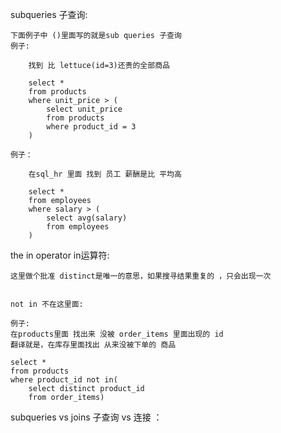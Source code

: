 
subqueries 子查询:

    下面例子中 ()里面写的就是sub queries 子查询
    例子:

        找到 比 lettuce(id=3)还贵的全部商品

        select * 
        from products
        where unit_price > (
            select unit_price
            from products
            where product_id = 3
        )

    例子：

        在sql_hr 里面 找到 员工 薪酬是比 平均高

        select *
        from employees
        where salary > (
            select avg(salary)
            from employees
        )

the in operator  in运算符:

    这里做个批准 distinct是唯一的意思，如果搜寻结果重复的 ，只会出现一次


    not in 不在这里面:

    例子:
    在products里面 找出来 没被 order_items 里面出现的 id
    翻译就是，在库存里面找出 从来没被下单的 商品

    select *
    from products
    where product_id not in(
        select distinct product_id
        from order_items)


subqueries vs joins  子查询 vs 连接 ：

        